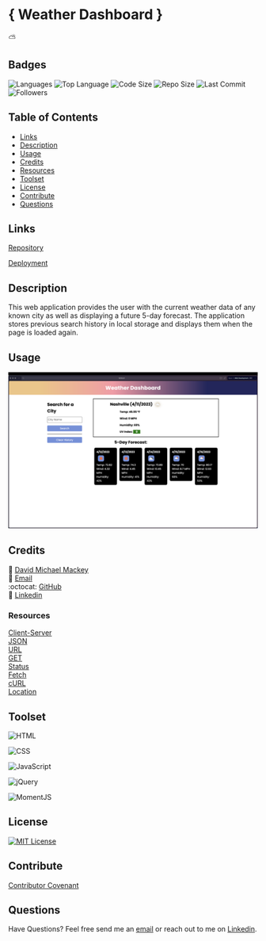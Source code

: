 # { Weather Dashboard }

:partly_sunny:

## Badges

<img src="https://img.shields.io/github/languages/count/davidmichaelmackey/weather-dashboard?color=FF9AA2&style=for-the-badge" alt="Languages" />

<img src="https://img.shields.io/github/languages/top/davidmichaelmackey/weather-dashboard?color=FFB7B2&style=for-the-badge" alt="Top Language" />

<img src="https://img.shields.io/github/languages/code-size/davidmichaelmackey/weather-dashboard?color=FFDAC1&style=for-the-badge" alt="Code Size" />

<img src="https://img.shields.io/github/repo-size/davidmichaelmackey/weather-dashboard?color=E2F0CB&style=for-the-badge" alt="Repo Size" />

<img src="https://img.shields.io/github/last-commit/davidmichaelmackey/weather-dashboard?color=B5EAD7&style=for-the-badge" alt="Last Commit" />

<img src="https://img.shields.io/github/followers/davidmichaelmackey?style=for-the-badge" alt="Followers" />

## Table of Contents

- [Links](#links)
- [Description](#description)
- [Usage](#usage)
- [Credits](#credits)
- [Resources](#resources)
- [Toolset](#toolset)
- [License](#license)
- [Contribute](#contribute)
- [Questions](#questions)

## Links

[Repository](https://github.com/davidmichaelmackey/weather-dashboard)

[Deployment](https://davidmichaelmackey.github.io/weather-dashboard/)

## Description

This web application provides the user with the current weather data of any known city as well as displaying a future 5-day forecast. The application stores previous search history in local storage and displays them when the page is loaded again.

## Usage

![Usage](assets/images/screenshot.png)

## Credits

:bust_in_silhouette: [David Michael Mackey](https://www.notion.so/davidmichaelmackey/David-Mackey-a59ce61a996840d6a933e3b135673467?pvs=4)<br>
:email: [Email](mailto:davidmackey@hey.com)<br>
:octocat: [GitHub](https://github.com/davidmichaelmackey/)<br>
:briefcase: [Linkedin](https://linkedin.com/in/davidmichaelmackey/)<br>

### Resources

[Client-Server](https://developer.mozilla.org/en-US/docs/Learn/Server-side/First_steps/Client-Server_overview)<br>
[JSON](https://developer.mozilla.org/en-US/docs/Web/JavaScript/Reference/Global_Objects/JSON)<br>
[URL](https://developer.mozilla.org/en-US/docs/Web/API/URL)<br>
[GET](https://developer.mozilla.org/en-US/docs/Web/HTTP/Methods/GET)<br>
[Status](https://developer.mozilla.org/en-US/docs/Web/HTTP/Status)<br>
[Fetch](https://developer.mozilla.org/en-US/docs/Web/API/Fetch_API)<br>
[cURL](https://curl.se/docs/httpscripting.html)<br>
[Location](https://developer.mozilla.org/en-US/docs/Web/API/Location)<br>

## Toolset

![HTML](https://img.shields.io/badge/HTML-E34F26?style=for-the-badge&logo=HTML5&logoColor=E34F26&labelColor=gray)

![CSS](https://img.shields.io/badge/CSS-1572B6?style=for-the-badge&logo=CSS3&logoColor=1572B6&labelColor=gray)

![JavaScript](https://img.shields.io/badge/JavaScript-F7DF1E?style=for-the-badge&logo=JavaScript&logoColor=F7DF1E&labelColor=gray)

![jQuery](https://img.shields.io/badge/jQuery-0769AD?style=for-the-badge&logo=jQuery&logoColor=0769AD&labelColor=gray)

![MomentJS](https://img.shields.io/badge/MomentJS-000000?style=for-the-badge&logo=Open-Collective&logoColor=000000&labelColor=gray)

## License

<a href="https://opensource.org/licenses/MIT"><img src="https://img.shields.io/badge/License-MIT-A31F34?style=for-the-badge" alt="MIT License"/></a>

## Contribute

[Contributor Covenant](https://www.contributor-covenant.org/)

## Questions

Have Questions? Feel free send me an [email](mailto:davidmackey@hey.com) or reach out to me on [Linkedin](https://linkedin.com/in/davidmichaelmackey/).
